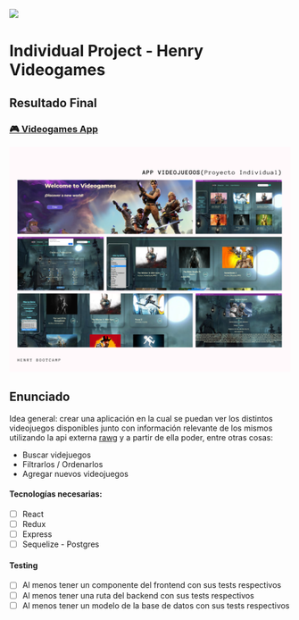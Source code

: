 <p align='left'>
    <img src='https://static.wixstatic.com/media/85087f_0d84cbeaeb824fca8f7ff18d7c9eaafd~mv2.png/v1/fill/w_160,h_30,al_c,q_85,usm_0.66_1.00_0.01/Logo_completo_Color_1PNG.webp' </img>
</p>

# Individual Project - Henry Videogames

## Resultado Final <h3><a href='https://videogames-app-celenyandrea.vercel.app/'>🎮 Videogames App</a></h3>

[![Watch the video](https://github.com/CelenyAndrea/PI-Videogames/blob/main/AppVideoGames.png)](https://youtu.be/qIvkyRwtqoQ) 


## Enunciado

Idea general: crear una aplicación en la cual se puedan ver los distintos videojuegos disponibles junto con información relevante de los mismos utilizando la api externa [rawg](https://rawg.io/apidocs) y a partir de ella poder, entre otras cosas:

  - Buscar videjuegos
  - Filtrarlos / Ordenarlos
  - Agregar nuevos videojuegos

#### Tecnologías necesarias:
- [ ] React
- [ ] Redux
- [ ] Express
- [ ] Sequelize - Postgres

#### Testing
- [ ] Al menos tener un componente del frontend con sus tests respectivos
- [ ] Al menos tener una ruta del backend con sus tests respectivos
- [ ] Al menos tener un modelo de la base de datos con sus tests respectivos

